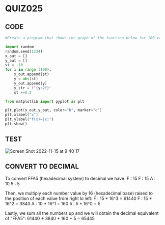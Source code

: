 # QUIZ025

## CODE
```.py
#Create a program that shows the graph of the function below for 100 valuesof x in the interval -10 < x < 10

import random
random.seed(1234)
x_out = []
y_out = []
st = -10
for i in range (100):
    x_out.append(st)
    y = abs(st)
    y_out.append(y)
    y_str = f"{y:2f}"
    st +=0.2

from matplotlib import pyplot as plt

plt.plot(x_out,y_out, color="b", marker="o")
plt.xlabel("x")
plt.ylabel("f(x)=|x|")
plt.show()
```
## TEST
![Screen Shot 2022-11-15 at 9 40 17](https://user-images.githubusercontent.com/111761417/201798065-c167c342-01af-463e-a8a3-b23b416aa0ff.png)

## CONVERT TO DECIMAL

To convert FFA5 (hexadecimal system) to decimal we have:
F : 15
F : 15
A : 10
5 : 5

Then, we multiply each number value by 16 (hexadecimal base) raised to the position of each value from right lo left:
F : 15 * 16^3 = 61440
F : 15 * 16^2 = 3840
A : 10 * 16^1 = 160
5 : 5 * 16^0 = 5 

Lastly, we sum all the numbers up and we will obtain the decimal equivalent of "FFA5":
61440 + 3840 + 160 + 5 = 65445
